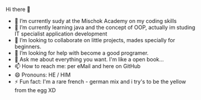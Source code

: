 Hi there 👋

- 🔭 I’m currently sudy at the Mischok Academy on my coding skills
- 🌱 I’m currently learning java and the concept of OOP, actually im studing IT specialist application development
- 👯 I’m looking to collaborate on little projects, mades specially for beginners.
- 🤔 I’m looking for help with become a good programer.
- 💬 Ask me about everything you want. I'm like a open book...
- 📫 How to reach me: per eMail and here on GitHub
- 😄 Pronouns: HE / HIM 
- ⚡ Fun fact: I'm a rare french - german mix and i try's to be the yellow from the egg XD

